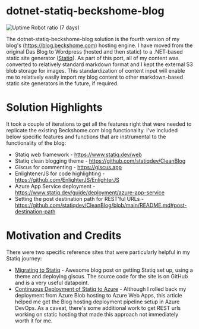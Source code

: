 # dotnet-statiq-beckshome-blog

![Uptime Robot ratio (7 days)](https://img.shields.io/uptimerobot/ratio/7/m792586859-9634d4aa6352cf540b960a54?logo=http)

The dotnet-statiq-beckshome-blog solution is the fourth version of my blog's (https://blog.beckshome.com) hosting engine. I have moved from the original Das Blog to Wordpress (hosted and then static) to a .NET-based static site generator ([Statiq](https://www.statiq.dev/web)). As part of this port, all of my content was converted to relatively standard markdown format and I kept the external S3 blob storage for images. This standardization of content input will enable me to relatively easily import my blog content to other markdown-based static site generators in the future, if required.

# Solution Highlights

It took a couple of iterations to get all the features right that were needed to replicate the existing Beckshome.com blog functionality. I've included below specific features and functions that are instrumental to the functionality of the blog:

* Statiq web framework - https://www.statiq.dev/web
* Statiq clean blogging theme - https://github.com/statiqdev/CleanBlog
* Giscus for commenting - https://giscus.app
* EnlightenerJS for code highlighting - https://github.com/EnlighterJS/EnlighterJS
* Azure App Service deployment - https://www.statiq.dev/guide/deployment/azure-app-service
* Setting the post destination path for REST'ful URLs - https://github.com/statiqdev/CleanBlog/blob/main/README.md#post-destination-path

# Motivation and Credits

There were two specific reference sites that were particularly helpful in my Statiq journey:

* [Migrating to Statiq](https://www.techwatching.dev/posts/migrating-blog) - Awesome blog post on getting Statiq set up, using a theme and deploying giscus. The source code for the site is on GitHub and is a very useful datapoint.
* [Continuous Deployment of Statiq to Azure](https://www.developmomentum.com/blog/continuously_deploy_a_static_website_with_azure_pipelines.html) - Although I rolled back my deployment from Azure Blob hosting to Azure Web Apps, this article helped me get the Blog hosting deployment pipeline setup in Azure DevOps. As a caveat, there's some additional work to get REST urls working on static hosting that made this approach not immediately worth it for me.